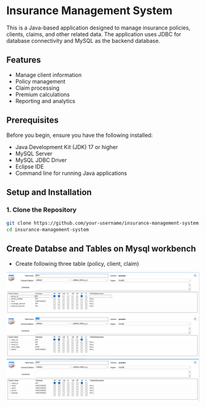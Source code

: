 # Insurance Management System

This is a Java-based application designed to manage insurance policies, clients, claims, and other related data. The application uses JDBC for database connectivity and MySQL as the backend database.

## Features

- Manage client information
- Policy management
- Claim processing
- Premium calculations
- Reporting and analytics

## Prerequisites

Before you begin, ensure you have the following installed:

- Java Development Kit (JDK) 17 or higher
- MySQL Server
- MySQL JDBC Driver
- Eclipse IDE
- Command line for running Java applications

## Setup and Installation

### 1. Clone the Repository

```bash
git clone https://github.com/your-username/insurance-management-system.git
cd insurance-management-system
```
## Create Databse and Tables on Mysql workbench
- Create following three table (policy, client, claim)
  
![Alt text](database1.png)
![Alt text](database2.png)
![Alt text](database3.png)
